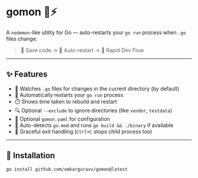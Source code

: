 # gomon 🧠⚡️

A `nodemon`-like utility for Go — auto-restarts your `go run` process when `.go` files change.

> 🔁 Save code → 🚀 Auto-restart → 🧪 Rapid Dev Flow

---

## ✨ Features

- 📂 Watches `.go` files for changes in the current directory (by default)
- 🔁 Automatically restarts your `go run` process
- ⏱️ Shows time taken to rebuild and restart
- 🔍 Optional `--exclude` to ignore directories (like `vendor`, `testdata`)
- 📜 Optional `gomon.yaml` for configuration
- 🧠 Auto-detects `go.mod` and runs `go build && ./binary` if available
- 🧼 Graceful exit handling (`Ctrl+C` stops child process too)

---

## 🚀 Installation

```bash
go install github.com/omkarguravv/gomon@latest
